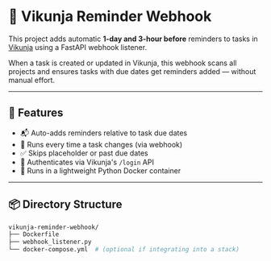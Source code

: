 # 🔔 Vikunja Reminder Webhook

This project adds automatic **1-day and 3-hour before** reminders to tasks in [Vikunja](https://vikunja.io) using a FastAPI webhook listener.

When a task is created or updated in Vikunja, this webhook scans all projects and ensures tasks with due dates get reminders added — without manual effort.

---

## 🚀 Features

- 📬 Auto-adds reminders relative to task due dates
- 🔁 Runs every time a task changes (via webhook)
- ✅ Skips placeholder or past due dates
- 🔐 Authenticates via Vikunja's `/login` API
- 🐳 Runs in a lightweight Python Docker container

---

## 📦 Directory Structure

```bash
vikunja-reminder-webhook/
├── Dockerfile
├── webhook_listener.py
└── docker-compose.yml  # (optional if integrating into a stack)

